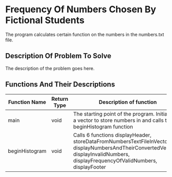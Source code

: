 # Frequency Of Numbers Chosen By Fictional Students

The program calculates certain function on the numbers in the numbers.txt file.

## Description Of Problem To Solve

The description of the problem goes here.

## Functions And Their Descriptions

Function Name | Return Type | Description of function | Parameters
---|---|---|---
main | void | The starting point of the program. Initializes a vector to store numbers in and calls the beginHistogram function | none
beginHistogram | void | Calls 6 functions displayHeader, storeDataFromNumbersTextFileInVector, displayNumbersAndTheirConvertedVersions, displayInvalidNumbers, displayFrequencyOfValidNumbers, displayFooter | A vector of numbers
